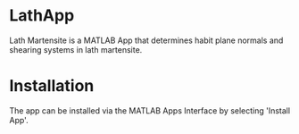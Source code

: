 # LathApp
Lath Martensite is a MATLAB App that determines habit plane normals and shearing systems in lath martensite.

# Installation
The app can be installed via the MATLAB Apps Interface by selecting 'Install App'.
